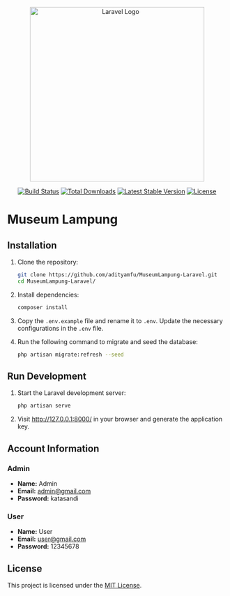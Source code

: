 <p align="center"><a href="https://laravel.com" target="_blank"><img src="https://raw.githubusercontent.com/laravel/art/master/logo-lockup/5%20SVG/2%20CMYK/1%20Full%20Color/laravel-logolockup-cmyk-red.svg" width="400" alt="Laravel Logo"></a></p>

<p align="center">
<a href="https://github.com/laravel/framework/actions"><img src="https://github.com/laravel/framework/workflows/tests/badge.svg" alt="Build Status"></a>
<a href="https://packagist.org/packages/laravel/framework"><img src="https://img.shields.io/packagist/dt/laravel/framework" alt="Total Downloads"></a>
<a href="https://packagist.org/packages/laravel/framework"><img src="https://img.shields.io/packagist/v/laravel/framework" alt="Latest Stable Version"></a>
<a href="https://packagist.org/packages/laravel/framework"><img src="https://img.shields.io/packagist/l/laravel/framework" alt="License"></a>
</p>

# Museum Lampung

## Installation

1. Clone the repository:

    ```bash
    git clone https://github.com/adityamfu/MuseumLampung-Laravel.git
    cd MuseumLampung-Laravel/
    ```

2. Install dependencies:

    ```bash
    composer install
    ```

3. Copy the `.env.example` file and rename it to `.env`. Update the necessary configurations in the `.env` file.

4. Run the following command to migrate and seed the database:

    ```bash
    php artisan migrate:refresh --seed
    ```

## Run Development
1. Start the Laravel development server:

    ```bash
    php artisan serve
    ```

2. Visit http://127.0.0.1:8000/ in your browser and generate the application key.

## Account Information

### Admin

- **Name:** Admin
- **Email:** admin@gmail.com
- **Password:** katasandi

### User

- **Name:** User
- **Email:** user@gmail.com
- **Password:** 12345678

## License

This project is licensed under the [MIT License](LICENSE).